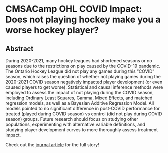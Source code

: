 # CMSACamp OHL COVID Impact: Does not playing hockey make you a worse hockey player?

## Abstract

  During 2020-2021, many hockey leagues had shortened seasons or no seasons due to the restrictions on play caused by the COVID-19 pandemic. The Ontario Hockey League did not play any games during this “COVID” season, which raises the question of whether not playing games during the 2020-2021 COVID season negatively impacted player development (or even caused players to get worse). Statistical and causal inference methods were employed to assess the impact of not playing during the COVID season, including Ordinary Least Squares, Gamma, Mixed Effects, and matched regression models, as well as a Bayesian Additive Regression Model. All models pointed to no significant difference in post-COVID performance for treated (played during COVID season) vs control (did not play during COVID season) groups. Future research should focus on studying other populations, experimenting with alternative variable definitions, and studying player development curves to more thoroughly assess treatment impact.

Check out the [journal article](https://github.com/m-sezgin/CMSAC-OHL-COVID-Impact/blob/main/journal-article/journal-article.pdf) for the full story!
